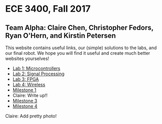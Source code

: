 # ECE 3400, Fall 2017
## Team Alpha: Claire Chen, Christopher Fedors, Ryan O'Hern, and Kirstin Petersen

This website contains useful links, our (simple) solutions to the labs, and our final robot. We hope you will find it useful and create much better websites yourselves!

* [Lab 1: Microcontrollers](lab1.md)
* [Lab 2: Signal Processing](lab2.md)
* [Lab 3: FPGA](./lab3.md)
* [Lab 4: Wireless](lab4.md)
* [Milestone 1](milestone1.md) 
* Claire: Write up!!
* [Milestone 3](milestone3.md)
* [Milestone 4](milestone4.md)

Claire: Add pretty photo!
